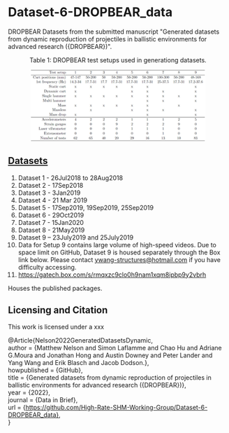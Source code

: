 # Dataset-6-DROPBEAR_data
DROPBEAR Datasets from the submitted manuscript "Generated datasets from dynamic reproduction of projectiles in ballistic environments for advanced research ({DROPBEAR})".



<p align="center">
Table 1: DROPBEAR test setups used in generationg datasets.
</p>

<p align="center">
<img src="media/table_1.jpg" alt="drawing" width="400"/>
</p>


## [Datasets](data)

1. Dataset 1 - 26Jul2018 to 28Aug2018
1. Dataset 2 - 17Sep2018
1. Dataset 3 - 3Jan2019
1. Dataset 4 - 21 Mar 2019
1. Dataset 5 - 17Sep2019, 19Sep2019, 25Sep2019
1. Dataset 6 - 29Oct2019
1. Dataset 7 - 15Jan2020
1. Dataset 8 - 21May2019
1. Dataset 9 – 23July2019 and 25July2019
1. Data for Setup 9 contains large volume of high-speed videos.  Due to space limit on GitHub, Dataset 9 is housed separately through the Box link below.  Please contact ywang-structures@hotmail.com if you have difficulty accessing.
1. https://gatech.box.com/s/rmqxzc9clo0h9nam1xqm8ipbp9y2vbrh 



Houses the published packages.


## Licensing and Citation

[comment]: <> ([![CC BY-SA 4.0][cc-by-sa-shield]][cc-by-sa])

This work is licensed under a  xxx

[comment]: <> ([Creative Commons Attribution-ShareAlike 4.0 International License][cc-by-sa].)

[cc-by-sa]: http://creativecommons.org/licenses/by-sa/4.0/
[cc-by-sa-image]: https://licensebuttons.net/l/by-sa/4.0/88x31.png
[cc-by-sa-shield]: https://img.shields.io/badge/License-CC%20BY--SA%204.0-lightgrey.svg




@Article{Nelson2022GeneratedDatasetsDynamic,   
  author = {Matthew Nelson and Simon Laflamme and Chao Hu and Adriane G.Moura and Jonathan Hong and Austin Downey and Peter Lander and Yang Wang and Erik Blasch and Jacob Dodson.},   
  howpublished = {GitHub},  
  title  = {Generated datasets from dynamic reproduction of projectiles in ballistic environments for advanced research ({DROPBEAR})},   
  year   = {2022},  
  journal = {Data in Brief},    
  url    = {https://github.com/High-Rate-SHM-Working-Group/Dataset-6-DROPBEAR_data},    
}
































